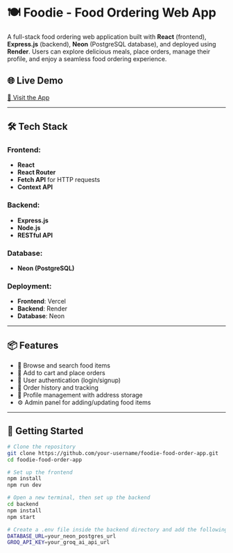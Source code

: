 # 🍽️ Foodie - Food Ordering Web App

A full-stack food ordering web application built with **React** (frontend), **Express.js** (backend), **Neon** (PostgreSQL database), and deployed using **Render**. Users can explore delicious meals, place orders, manage their profile, and enjoy a seamless food ordering experience.

## 🌐 Live Demo

[🔗 Visit the App](https://foodie-food-order-app.vercel.app)

---

## 🛠️ Tech Stack

### Frontend:
- **React**
- **React Router**
- **Fetch API** for HTTP requests
- **Context API**

### Backend:
- **Express.js**
- **Node.js**
- **RESTful API**

### Database:
- **Neon (PostgreSQL)**

### Deployment:
- **Frontend**: Vercel
- **Backend**: Render
- **Database**: Neon

---

## 📦 Features

- 🍱 Browse and search food items
- 🛒 Add to cart and place orders
- 🔐 User authentication (login/signup)
- 🧾 Order history and tracking
- 👤 Profile management with address storage
- ⚙️ Admin panel for adding/updating food items

---

## 🚀 Getting Started

```bash
# Clone the repository
git clone https://github.com/your-username/foodie-food-order-app.git
cd foodie-food-order-app

# Set up the frontend
npm install
npm run dev

# Open a new terminal, then set up the backend
cd backend
npm install
npm start

# Create a .env file inside the backend directory and add the following:
DATABASE_URL=your_neon_postgres_url
GROQ_API_KEY=your_groq_ai_api_url
